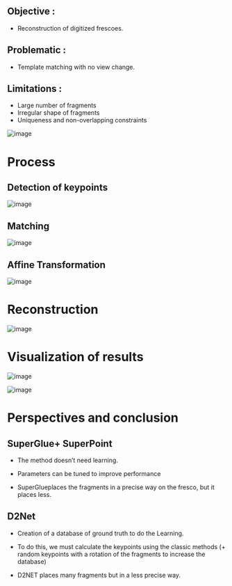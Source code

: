 

## Objective :
- Reconstruction of digitized frescoes.

## Problematic :
- Template matching with no view change.

## Limitations :
- Large number of fragments
- Irregular shape of fragments
- Uniqueness and non-overlapping constraints



![image](https://drive.google.com/uc?export=view&id=1I2cw9mmoZV90d6DcnYEO58wsJYMRKb61)

# Process

## Detection of keypoints

![image](https://drive.google.com/uc?export=view&id=1KyiaaADD5S9ESpmB6NY0mfCNtnlrGIGU)

## Matching

![image](https://drive.google.com/uc?export=view&id=10o9p6pIB38nxfv7WWuvmMVKCj1r-Gtsa)

## Affine Transformation

![image](https://drive.google.com/uc?export=view&id=1LwTt8Z4QuIsyMGoDf_wzN41WCGXPjegI)

# Reconstruction

![image](https://drive.google.com/uc?export=view&id=1JPpIxcMLkTvK-DPYhtyZboI9z6IQRKLg)

# Visualization of results

![image](https://drive.google.com/uc?export=view&id=12W4aDQ--7BEYbDLNI2eaaoOt8yEhQNqh)



![image](https://drive.google.com/uc?export=view&id=14FmsuA_AahepGDWaBW-Htt1tupUunQh0)

# Perspectives and conclusion

## SuperGlue+ SuperPoint
- The method doesn’t need learning.

- Parameters can be tuned to improve performance

- SuperGlueplaces the fragments in a precise way on the fresco, but it places less.

## D2Net

- Creation of a database of ground truth to do the Learning.

- To do this, we must calculate the keypoints using the classic methods (+ random keypoints with a rotation of the fragments to increase the database)

- D2NET places many fragments but in a less precise way.
